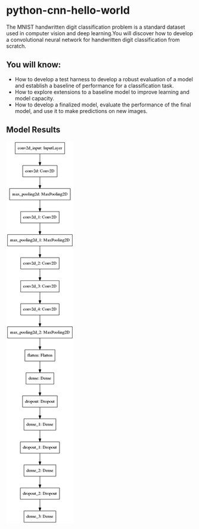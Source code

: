 # python-cnn-hello-world

The MNIST handwritten digit classification problem is a standard dataset used in computer vision and deep learning.You will discover how to develop a convolutional neural network for handwritten digit classification from scratch.

## You will know:

* How to develop a test harness to develop a robust evaluation of a model and establish a baseline of performance for a classification task.
* How to explore extensions to a baseline model to improve learning and model capacity.
* How to develop a finalized model, evaluate the performance of the final model, and use it to make predictions on new images.

## Model Results

![](A157B105-F40E-4505-ABD1-03EB8E3EB6B1.png)
